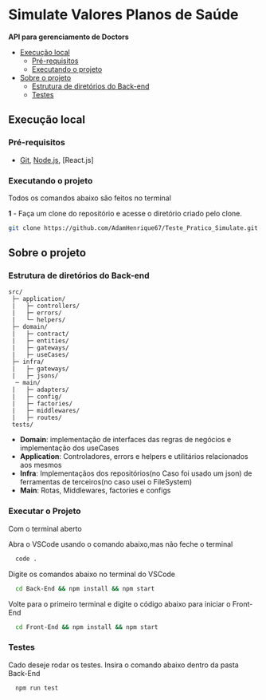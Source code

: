 # Simulate Valores Planos de Saúde

**API para gerenciamento de Doctors**

  - [Execução local](#execução-local)
    - [Pré-requisitos](#pré-requisitos)
    - [Executando o projeto](#executando-o-projeto)
  - [Sobre o projeto](#sobre-o-projeto)
    - [Estrutura de diretórios do Back-end](#estrutura-de-diretórios-do-Back-end)
    - [Testes](#testes)




## Execução local

### Pré-requisitos

- [Git](https://git-scm.com/download/), [Node.js](https://nodejs.org/en/download/), [React.js]

### Executando o projeto

Todos os comandos abaixo são feitos no terminal

**1** - Faça um clone do repositório e acesse o diretório criado pelo clone.

```sh
git clone https://github.com/AdamHenrique67/Teste_Pratico_Simulate.git && cd Teste_Pratico_Simulate
```

## Sobre o projeto

### Estrutura de diretórios do Back-end

```
src/
 ├─ application/
 |   ├─ controllers/
 |   ├─ errors/
 |   └─ helpers/
 ├─ domain/
 |   ├─ contract/
 |   ├─ entities/
 |   ├─ gateways/
 |   ├─ useCases/
 ├─ infra/
 |   ├─ gateways/
 |   ├─ jsons/
  ─ main/
 |   ├─ adapters/
 |   ├─ config/
 |   ├─ factories/
 |   ├─ middlewares/
 |   ├─ routes/
 tests/

```

- **Domain**: implementação de interfaces das regras de negócios e implementação dos useCases
- **Application**: Controladores, errors e helpers e utilitários relacionados aos mesmos
- **Infra**: Implementaçãos dos repositórios(no Caso foi usado um json) de ferramentas de terceiros(no caso usei o FileSystem)
- **Main**: Rotas, Middlewares, factories e configs

### Executar o Projeto
Com o terminal aberto

Abra o VSCode usando o comando abaixo,mas não feche o terminal

```sh
  code .
```
Digite os comandos abaixo no terminal do VSCode

```sh
  cd Back-End && npm install && npm start
```

Volte para o primeiro terminal e digite o código abaixo para iniciar o Front-End

```sh
  cd Front-End && npm install && npm start
```

### Testes

Cado deseje rodar os testes. Insira o comando abaixo dentro da pasta Back-End

```sh
  npm run test
```


